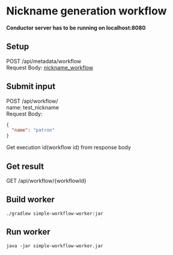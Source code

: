 # Nickname generation workflow

**Conductor server has to be running on localhost:8080**

## Setup
POST /api/metadata/workflow  
Request Body: [nickname_workflow](src/main/resources/nickname_workflow.json)

## Submit input
POST /api/workflow/  
name: test_nickname  
Request Body:  
```json
{
  "name": "patron"
}
```
Get execution id(workflow id) from response body

## Get result
GET /api/workflow/{workflowId}

## Build worker
```shell
./gradlew simple-workflow-worker:jar 
```

## Run worker
```shell
java -jar simple-workflow-worker.jar
```





